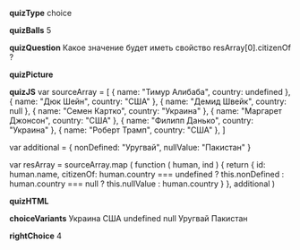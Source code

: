 ____quizType____
choice

____quizBalls____
5

____quizQuestion____
Какое значение будет иметь свойство resArray[0].citizenOf ?

____quizPicture____


____quizJS____
var sourceArray = [
    {  name: "Тимур Алибаба",  country:  undefined },
    {  name: "Дюк Шейн",  country:  "США" },
    {  name: "Демид Швейк",  country:  null },
    {  name: "Семен Картко",  country:  "Украина" },
    {  name: "Маргарет Джонсон",  country:  "США" },
    {  name: "Филипп Данько",  country:  "Украина" },
    {  name: "Роберт Трамп",  country:  "США" },
]

var additional = {
    nonDefined: "Уругвай",
    nullValue: "Пакистан"
}

var resArray = sourceArray.map (
    function ( human, ind ) {
        return {
            id: human.name,
            citizenOf: human.country === undefined ?
                this.nonDefined :
                human.country === null ?
                    this.nullValue : human.country
        }
}, additional )


____quizHTML____



____choiceVariants____
Украина
США
undefined
null
Уругвай
Пакистан


____rightChoice____
4
